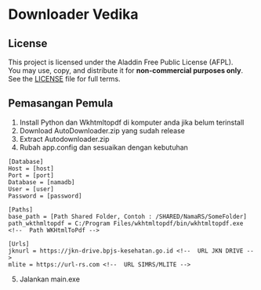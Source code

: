 # Downloader Vedika

## License

This project is licensed under the Aladdin Free Public License (AFPL).  
You may use, copy, and distribute it for **non-commercial purposes only**.  
See the [LICENSE](LICENSE) file for full terms.

## Pemasangan Pemula 
1. Install Python dan Wkhtmltopdf di komputer anda jika belum terinstall
2. Download AutoDownloader.zip yang sudah release
3. Extract Autodownloader.zip
4. Rubah app.config dan sesuaikan dengan kebutuhan
```
[Database]
Host = [host]
Port = [port] 
Database = [namadb]
User = [user]
Password = [password]

[Paths]
base_path = [Path Shared Folder, Contoh : /SHARED/NamaRS/SomeFolder]
path_wkthmltopdf = C:/Program Files/wkhtmltopdf/bin/wkhtmltopdf.exe <!--  Path WKHtmlToPdf -->

[Urls]
jknurl = https://jkn-drive.bpjs-kesehatan.go.id <!--  URL JKN DRIVE -->
mlite = https://url-rs.com <!--  URL SIMRS/MLITE -->
```
5. Jalankan main.exe


